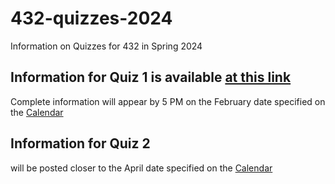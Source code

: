 # 432-quizzes-2024

Information on Quizzes for 432 in Spring 2024

## Information for Quiz 1 is available [at this link](https://github.com/THOMASELOVE/432-quizzes-2024/tree/main/quiz1)

Complete information will appear by 5 PM on the February date specified on the [Calendar](https://thomaselove.github.io/432-2024/calendar.html)

## Information for Quiz 2

will be posted closer to the April date specified on the [Calendar](https://thomaselove.github.io/432-2024/calendar.html)
